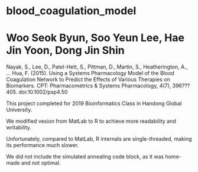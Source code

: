# blood_coagulation_model

# Woo Seok Byun, Soo Yeun Lee, Hae Jin Yoon, Dong Jin Shin

Nayak, S., Lee, D., Patel-Hett, S., Pittman, D., Martin, S., Heatherington, A., … Hua, F. (2015). Using a Systems Pharmacology Model of the Blood Coagulation Network to Predict the Effects of Various Therapies on Biomarkers. CPT: Pharmacometrics & Systems Pharmacology, 4(7), 396???405. doi:10.1002/psp4.50

This project completed for 2019 Bioinformatics Class in Handong Global University.

We modified vesion from MatLab to R to achieve more readability and writability.

Unfortunately, compared to MatLab, R internals are single-threaded, making its performance much slower.

We did not include the simulated annealing code block, as it was home-made and not optimal.
